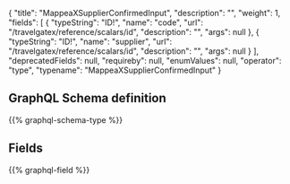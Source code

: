{
  "title": "MappeaXSupplierConfirmedInput",
  "description": "",
  "weight": 1,
  "fields": [
    {
      "typeString": "ID!",
      "name": "code",
      "url": "/travelgatex/reference/scalars/id",
      "description": "",
      "args": null
    },
    {
      "typeString": "ID!",
      "name": "supplier",
      "url": "/travelgatex/reference/scalars/id",
      "description": "",
      "args": null
    }
  ],
  "deprecatedFields": null,
  "requireby": null,
  "enumValues": null,
  "operator": "type",
  "typename": "MappeaXSupplierConfirmedInput"
}
## GraphQL Schema definition

{{% graphql-schema-type %}}

## Fields

{{% graphql-field %}}
